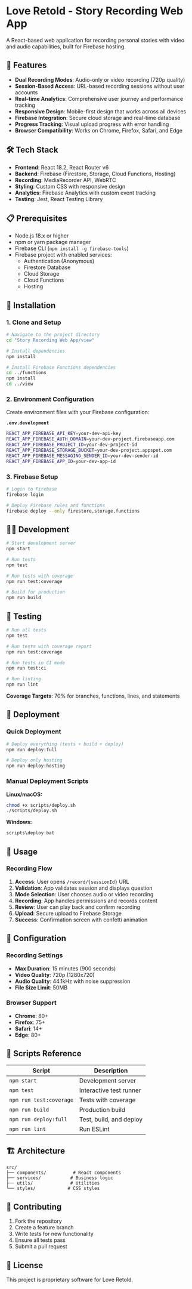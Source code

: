 # Love Retold - Story Recording Web App

A React-based web application for recording personal stories with video and audio capabilities, built for Firebase hosting.

## 🚀 Features

- **Dual Recording Modes**: Audio-only or video recording (720p quality)
- **Session-Based Access**: URL-based recording sessions without user accounts
- **Real-time Analytics**: Comprehensive user journey and performance tracking
- **Responsive Design**: Mobile-first design that works across all devices
- **Firebase Integration**: Secure cloud storage and real-time database
- **Progress Tracking**: Visual upload progress with error handling
- **Browser Compatibility**: Works on Chrome, Firefox, Safari, and Edge

## 🛠️ Tech Stack

- **Frontend**: React 18.2, React Router v6
- **Backend**: Firebase (Firestore, Storage, Cloud Functions, Hosting)
- **Recording**: MediaRecorder API, WebRTC
- **Styling**: Custom CSS with responsive design
- **Analytics**: Firebase Analytics with custom event tracking
- **Testing**: Jest, React Testing Library

## 📋 Prerequisites

- Node.js 18.x or higher
- npm or yarn package manager
- Firebase CLI (`npm install -g firebase-tools`)
- Firebase project with enabled services:
  - Authentication (Anonymous)
  - Firestore Database
  - Cloud Storage
  - Cloud Functions
  - Hosting

## 🔧 Installation

### 1. Clone and Setup

```bash
# Navigate to the project directory
cd "Story Recording Web App/view"

# Install dependencies
npm install

# Install Firebase Functions dependencies
cd ../functions
npm install
cd ../view
```

### 2. Environment Configuration

Create environment files with your Firebase configuration:

**`.env.development`**
```bash
REACT_APP_FIREBASE_API_KEY=your-dev-api-key
REACT_APP_FIREBASE_AUTH_DOMAIN=your-dev-project.firebaseapp.com
REACT_APP_FIREBASE_PROJECT_ID=your-dev-project-id
REACT_APP_FIREBASE_STORAGE_BUCKET=your-dev-project.appspot.com
REACT_APP_FIREBASE_MESSAGING_SENDER_ID=your-dev-sender-id
REACT_APP_FIREBASE_APP_ID=your-dev-app-id
```

### 3. Firebase Setup

```bash
# Login to Firebase
firebase login

# Deploy Firebase rules and functions
firebase deploy --only firestore,storage,functions
```

## 🏃‍♂️ Development

```bash
# Start development server
npm start

# Run tests
npm test

# Run tests with coverage
npm run test:coverage

# Build for production
npm run build
```

## 🧪 Testing

```bash
# Run all tests
npm test

# Run tests with coverage report
npm run test:coverage

# Run tests in CI mode
npm run test:ci

# Run linting
npm run lint
```

**Coverage Targets**: 70% for branches, functions, lines, and statements

## 🚀 Deployment

### Quick Deployment

```bash
# Deploy everything (tests + build + deploy)
npm run deploy:full

# Deploy only hosting
npm run deploy:hosting
```

### Manual Deployment Scripts

**Linux/macOS:**
```bash
chmod +x scripts/deploy.sh
./scripts/deploy.sh
```

**Windows:**
```cmd
scripts\deploy.bat
```

## 📱 Usage

### Recording Flow

1. **Access**: User opens `/record/{sessionId}` URL
2. **Validation**: App validates session and displays question
3. **Mode Selection**: User chooses audio or video recording
4. **Recording**: App handles permissions and records content
5. **Review**: User can play back and confirm recording
6. **Upload**: Secure upload to Firebase Storage
7. **Success**: Confirmation screen with confetti animation

## 🔧 Configuration

### Recording Settings

- **Max Duration**: 15 minutes (900 seconds)
- **Video Quality**: 720p (1280x720)
- **Audio Quality**: 44.1kHz with noise suppression
- **File Size Limit**: 50MB

### Browser Support

- **Chrome**: 80+
- **Firefox**: 75+
- **Safari**: 14+
- **Edge**: 80+

## 📝 Scripts Reference

| Script | Description |
|--------|-------------|
| `npm start` | Development server |
| `npm test` | Interactive test runner |
| `npm run test:coverage` | Tests with coverage |
| `npm run build` | Production build |
| `npm run deploy:full` | Test, build, and deploy |
| `npm run lint` | Run ESLint |

## 🏗️ Architecture

```
src/
├── components/          # React components
├── services/           # Business logic
├── utils/              # Utilities
└── styles/            # CSS styles
```

## 🤝 Contributing

1. Fork the repository
2. Create a feature branch
3. Write tests for new functionality
4. Ensure all tests pass
5. Submit a pull request

## 📄 License

This project is proprietary software for Love Retold.
